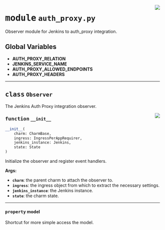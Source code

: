 <!-- markdownlint-disable -->

<a href="../src/auth_proxy.py#L0"><img align="right" style="float:right;" src="https://img.shields.io/badge/-source-cccccc?style=flat-square"></a>

# <kbd>module</kbd> `auth_proxy.py`
Observer module for Jenkins to auth_proxy integration. 

**Global Variables**
---------------
- **AUTH_PROXY_RELATION**
- **JENKINS_SERVICE_NAME**
- **AUTH_PROXY_ALLOWED_ENDPOINTS**
- **AUTH_PROXY_HEADERS**


---

## <kbd>class</kbd> `Observer`
The Jenkins Auth Proxy integration observer. 

<a href="../src/auth_proxy.py#L31"><img align="right" style="float:right;" src="https://img.shields.io/badge/-source-cccccc?style=flat-square"></a>

### <kbd>function</kbd> `__init__`

```python
__init__(
    charm: CharmBase,
    ingress: IngressPerAppRequirer,
    jenkins_instance: Jenkins,
    state: State
)
```

Initialize the observer and register event handlers. 



**Args:**
 
 - <b>`charm`</b>:  the parent charm to attach the observer to. 
 - <b>`ingress`</b>:  the ingress object from which to extract the necessary settings. 
 - <b>`jenkins_instance`</b>:  the Jenkins instance. 
 - <b>`state`</b>:  the charm state. 


---

#### <kbd>property</kbd> model

Shortcut for more simple access the model. 




